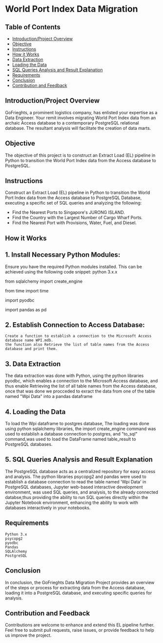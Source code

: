# World Port Index Data Migration

## Table of Contents
- [Introduction/Project Overview](#introductionproject-overview)
- [Objective](#objective)
- [Instructions](#instructions)
- [How it Works](#how-it-works)
- [Data Extraction](#data-extraction)
- [Loading the Data](#loading-the-data)
- [SQL Queries Analysis and Result Explanation](#sql-queries-analysis-and-result-explanation)
- [Requirements](#requirements)
- [Conclusion](#conclusion)
- [Contribution and Feedback](#contribution-and-feedback)

## Introduction/Project Overview
GoFrieghts, a prominent logistics company, has enlisted your expertise as a Data Engineer. Your remit involves migrating World Port Index data from an archaic Access database to a contemporary PostgreSQL relational database. The resultant analysis will facilitate the creation of data marts.

## Objective
The objective of this project is to construct an Extract Load (EL) pipeline in Python to transition the World Port Index data from the Access database to PostgreSQL.

## Instructions
Construct an Extract Load (EL) pipeline in Python to transition the World Port Index data from the Access database to PostgreSQL Database, executing a specific set of SQL queries and analyzing the following:
- Find the Nearest Ports to Singapore's JURONG ISLAND.
- Find the Country with the Largest Number of Cargo Wharf Ports.
- Find the Nearest Port with Provisions, Water, Fuel, and Diesel.

## How it Works
## 1. Install Necessary Python Modules:
   Ensure you have the required Python modules installed. This can be achieved using the following code snippet: 
   python 3.x.x
   
   from sqlalchemy import create_engine
 
   from time import time
   
   import pyodbc
   
   import pandas as pd

## 2. Establish Connection to Access Database:
    Create a function to establish a connection to the Microsoft Access database name WPI.mdb.
    the function also Retrieve the list of table names from the Access database and print them.

## 3. Data Extraction
The data extraction was done with Python, using the python libraries pyodbc, which enables a connection to the Microsoft Access database, 
and thus enable  Retrieving  the list of all table names from the Access database, once that was done we procceded to exract the data from one of the table named "Wpi Data" into a pandas dataframe

## 4. Loading the Data
To load the Wpi dataframe to postgres database, The loading was done using python sqlalchemy libraries, the import create_engine command was used to establish a database connection to postgres, and 
"to_sql" command,was used to load the DataFrame named table_result to PostgreSQL databases.

## 5. SQL Queries Analysis and Result Explanation
The PostgreSQL database acts as a centralized repository for easy access and analysis. The python libraries psycopg2 and pandas were used to establish a database connection to read the table named 'Wpi Data' in PostgreSQL databases, Jupyter web-based interactive development environment, was used SQL queries, and analysis, to the already connected databse,thus  providing the ability to run SQL queries directly within the Jupyter Notebook environment, enhancing the ability to work with databases interactively in your notebooks.

## Requirements
    Python 3.x
    psycopg2
    pyodbc
    Pandas
    SQLAlchemy
    PostgreSQL

## Conclusion
In conclusion, the GoFrieghts Data Migration Project provides an overview of the steps or process for extracting data from the Access database, loading it into a PostgreSQL database, and executing specific queries for analysis.

## Contribution and Feedback

Contributions are welcome to enhance and extend this EL pipeline further. Feel free to submit pull requests, raise issues, or provide feedback to help us improve the project.
